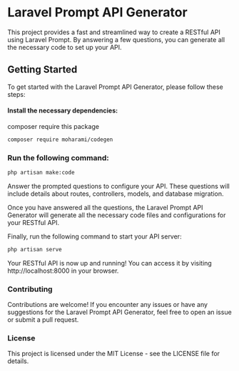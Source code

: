 # Laravel Prompt API Generator

This project provides a fast and streamlined way to create a RESTful API using Laravel Prompt. By answering a few questions, you can generate all the necessary code to set up your API.

## Getting Started
To get started with the Laravel Prompt API Generator, please follow these steps:

#### Install the necessary dependencies:
composer require this package

```bash
composer require moharami/codegen
```

### Run the following command:

```bash
php artisan make:code
```
Answer the prompted questions to configure your API. These questions will include details about routes, controllers, models, and database migration.

Once you have answered all the questions, the Laravel Prompt API Generator will generate all the necessary code files and configurations for your RESTful API.

Finally, run the following command to start your API server:

```bash
php artisan serve
```

Your RESTful API is now up and running! You can access it by visiting http://localhost:8000 in your browser.

### Contributing
Contributions are welcome! If you encounter any issues or have any suggestions for the Laravel Prompt API Generator, feel free to open an issue or submit a pull request.

### License
This project is licensed under the MIT License - see the LICENSE file for details.
